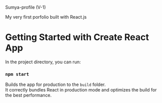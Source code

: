 
Sumya-profile (V-1)

My very first porfolio built with React.js
# Getting Started with Create React App


In the project directory, you can run:

### `npm start`

Builds the app for production to the `build` folder.\
It correctly bundles React in production mode and optimizes the build for the best performance.

